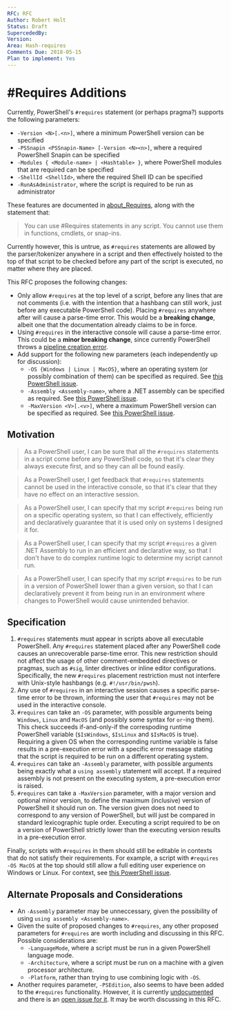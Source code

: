 ```yaml
---
RFC: RFC
Author: Robert Holt
Status: Draft
SupercededBy:
Version:
Area: Hash-requires
Comments Due: 2018-05-15
Plan to implement: Yes
---
```


# \#Requires Additions

Currently, PowerShell's `#requires` statement (or perhaps
pragma?) supports the following parameters:

* `-Version <N>[.<n>]`, where a minimum PowerShell version can be specified
* `-PSSnapin <PSSnapin-Name> [-Version <N><n>]`, where a required PowerShell Snapin can be specified
* `-Modules { <Module-name> | <Hashtable> }`, where PowerShell modules that are required can be specified
* `-ShellId <ShellId>`, where the required Shell ID can be specified
* `-RunAsAdministrator`, where the script is required to be run as administrator

These features are documented in [about_Requires](https://docs.microsoft.com/en-us/powershell/module/microsoft.powershell.core/about/about_requires?view=powershell-6), along with the statement that:

> You can use #Requires statements in any script. You
> cannot use them in functions, cmdlets, or snap-ins.

Currently however, this is untrue, as `#requires`
statements are allowed by the parser/tokenizer anywhere in
a script and then effectively hoisted to the top of that
script to be checked before any part of the script is
executed, no matter where they are placed.

This RFC proposes the following changes:

* Only allow `#requires` at the top level of a script,
  before any lines that are not comments (i.e. with the
  intention that a hashbang can still work, just before
  any executable PowerShell code). Placing `#requires` anywhere
  after will cause a parse-time error. This would be a **breaking
  change**, albeit one that the documentation already claims to be 
  in force.
* Using `#requires` in the interactive console will cause
  a parse-time error. This could be a **minor breaking
  change**, since currently PowerShell throws a [pipeline
  creation error](https://github.com/PowerShell/PowerShell/issues/3803).
* Add support for the following new parameters (each
  independently up for discussion):
  * `-OS {Windows | Linux | MacOS}`, where an
    operating system (or possibly combination of them) can
    be specified as required. See [this PowerShell issue](https://github.com/PowerShell/PowerShell/issues/3751).
  * `-Assembly <Assembly-name>`, where a .NET assembly can
    be specified as required. See [this PowerShell issue](https://github.com/PowerShell/PowerShell/issues/5022).
  * `-MaxVersion <V>[.<v>]`, where a maximum PowerShell
     version can be specified as required. See [this PowerShell issue](https://github.com/PowerShell/PowerShell/issues/2846).

## Motivation

> As a PowerShell user, I can be sure that all the
> `#requires` statements in a script come before any
> PowerShell code, so that it's clear they always
> execute first, and so they can all be found easily.

> As a PowerShell user, I get feedback that `#requires`
> statements cannot be used in the interactive console,
> so that it's clear that they have no effect on an
> interactive session.

> As a PowerShell user, I can specify that my script
> `#requires` being run on a specific operating system,
> so that I can effectively, efficiently and declaratively
> guarantee that it is used only on systems I designed it
> for.

> As a PowerShell user, I can specify that my script
> `#requires` a given .NET Assembly to run in an
> efficient and declarative way, so that I don't have
> to do complex runtime logic to determine my script
> cannot run.

> As a PowerShell user, I can specify that my script
> `#requires` to be run in a version of PowerShell
> lower than a given version, so that I can declaratively
> prevent it from being run in an environment where
> changes to PowerShell would cause unintended behavior.

## Specification

1. `#requires` statements must appear in scripts
   above all executable PowerShell. Any `#requires`
   statement placed after any PowerShell code causes
   an unrecoverable parse-time error. This new restriction
   should not affect the usage of other comment-embedded
   directives or pragmas, such as `#sig`, linter directives or
   inline editor configurations. Specifically, the new `#requires`
   placement restriction must not interfere with Unix-style
   hashbangs (e.g. `#!/usr/bin/pwsh`).
2. Any use of `#requires` in an interactive session causes
   a specific parse-time error to be thrown, informing the
   user that `#requires` may not be used in the interactive
   console.
3. `#requires` can take an `-OS` parameter, with possible
   arguments being `Windows`, `Linux` and `MacOS` (and
   possibly some syntax for `or`-ing them). This check
   succeeds if-and-only-if the correspoding runtime
   PowerShell variable (`$IsWindows`, `$IsLinux` and
   `$IsMacOS` is true). Requiring a given OS when the
   corresponding runtime variable is false results in
   a pre-execution error with a specific error message
   stating that the script is required to be run on a
   different operating system.
4. `#requires` can take an `-Assembly` parameter, with
   possible arguments being exactly what a `using assembly`
   statement will accept. If a required assembly is not
   present on the executing system, a pre-execution error
   is raised.
5. `#requires` can take a `-MaxVersion` parameter, with
   a major version and optional minor version, to define
   the maximum (inclusive) version of PowerShell it should
   run on. The version given does not need to correspond to
   any version of PowerShell, but will just be compared in
   standard lexicographic tuple order. Executing a script
   required to be on a version of PowerShell strictly lower
   than the executing version results in a pre-execution
   error.

Finally, scripts with `#requires` in them should still
be editable in contexts that do not satisfy their 
requirements. For example, a script with `#requires -OS
MacOS` at the top should still allow a full editing user
experience on Windows or Linux. For context, see [this
PowerShell issue](https://github.com/PowerShell/PowerShell/issues/4549).

## Alternate Proposals and Considerations

* An `-Assembly` parameter may be unneccessary, given the
  possibility of using `using assembly <Assembly-name>`.
* Given the suite of proposed changes to `#requires`, any
  other proposed parameters for `#requires` are worth
  including and discussing in this RFC. Possible
  considerations are:
  * `-LanguageMode`, where a script must be run in a given
    PowerShell language mode.
  * `-Architecture`, where a script must be run on a
  machine with a given processor architecture.
  * `-Platform`, rather than trying to use combining
    logic with `-OS`.
* Another requires parameter, `-PSEdition`, also seems to have
  been added to the `#requires` functionality. However, it is
  currently [undocumented](https://docs.microsoft.com/en-us/powershell/module/microsoft.powershell.core/about/about_requires?view=powershell-6) and
  there is an [open issue for it](https://github.com/PowerShell/PowerShell/issues/5908). It may
  be worth discussing in this RFC.
